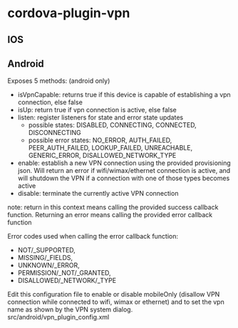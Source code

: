cordova-plugin-vpn
======================

IOS
---

Android
-------
Exposes 5 methods: (android only)

+ isVpnCapable: returns true if this device is capable of establishing a vpn connection, else false
+ isUp: return true if vpn connection is active, else false
+ listen: register listeners for state and error state updates
    + possible states: DISABLED, CONNECTING, CONNECTED, DISCONNECTING
    + possible error states: NO\_ERROR, AUTH\_FAILED, PEER\_AUTH\_FAILED, LOOKUP\_FAILED, UNREACHABLE, GENERIC\_ERROR, DISALLOWED\_NETWORK\_TYPE
+ enable: establish a new VPN connection using the provided provisioning json. Will return an error if wifi/wimax/ethernet connection is active, and will shutdown the VPN if a connection with one of those types becomes active
+ disable: terminate the currently active VPN connection

note: return in this context means calling the provided success callback function. Returning an error means calling the provided error callback function

Error codes used when calling the error callback function:

+ NOT/_SUPPORTED,
+ MISSING/_FIELDS,
+ UNKNOWN/_ERROR,
+ PERMISSION/_NOT/_GRANTED,
+ DISALLOWED/_NETWORK/_TYPE

Edit this configuration file to enable or disable mobileOnly (disallow VPN connection while connected to wifi, wimax or ethernet) and to set the vpn name as shown by the VPN system dialog.
src/android/vpn_plugin_config.xml
